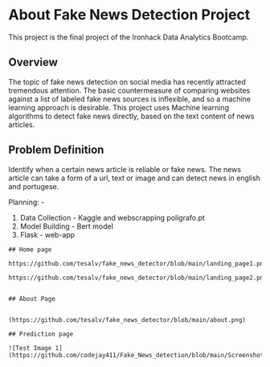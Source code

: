 # About Fake News Detection Project

This project is the final project of the Ironhack Data Analytics Bootcamp.



## Overview  
The topic of fake news detection on social media has recently attracted tremendous attention. The basic countermeasure of comparing websites against a list of labeled fake news sources is inflexible, and so a machine learning approach is desirable.  This project uses Machine learning algorithms to detect fake news directly, based on the text content of news articles. 

## Problem Definition
Identify when a certain news article is reliable or fake news. The news article can take a form of a url, text or image and can detect news in english and portugese.

Planning: -
1. Data Collection - Kaggle and webscrapping poligrafo.pt
2. Model Building - Bert model
3. Flask - web-app

```
## Home page

https://github.com/tesalv/fake_news_detector/blob/main/landing_page1.png

https://github.com/tesalv/fake_news_detector/blob/main/landing_page2.png


## About Page


(https://github.com/tesalv/fake_news_detector/blob/main/about.png)

## Prediction page

![Test Image 1](https://github.com/codejay411/Fake_News_detection/blob/main/Screenshot%20(59).png)
